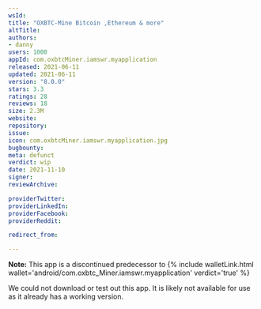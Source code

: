 ```yaml
---
wsId: 
title: "OXBTC-Mine Bitcoin ,Ethereum & more"
altTitle: 
authors:
- danny
users: 1000
appId: com.oxbtcMiner.iamswr.myapplication
released: 2021-06-11
updated: 2021-06-11
version: "8.0.0"
stars: 3.3
ratings: 28
reviews: 18
size: 2.3M
website: 
repository: 
issue: 
icon: com.oxbtcMiner.iamswr.myapplication.jpg
bugbounty: 
meta: defunct
verdict: wip
date: 2021-11-10
signer: 
reviewArchive:

providerTwitter: 
providerLinkedIn: 
providerFacebook: 
providerReddit: 

redirect_from:

---
```


**Note:**  This app is a discontinued predecessor to  {% include walletLink.html wallet='android/com.oxbtc_Miner.iamswr.myapplication' verdict='true' %}

We could not download or test out this app. It is likely not available for use as it already has a working version.

